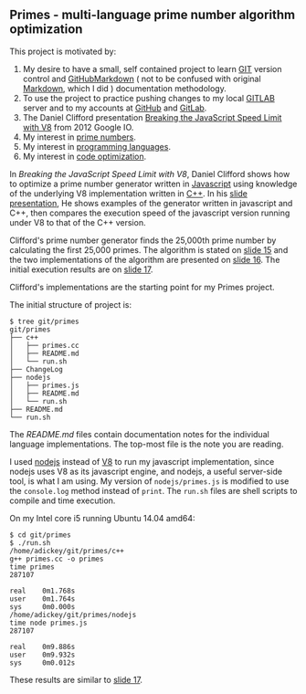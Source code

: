 ## Primes - multi-language prime number algorithm optimization

This project is motivated by:

1. My desire to have a small, self contained project to learn [GIT][] version control and [GitHubMarkdown][] ( not to be confused with original [Markdown][], which I did ) documentation methodology.
2. To use the project to practice pushing changes to my local [GITLAB][] server and to my accounts at [GitHub][] and [GitLab][].
3. The Daniel Clifford presentation [Breaking the JavaScript Speed Limit with V8][] from 2012 Google IO.
4. My interest in [prime numbers][].
5. My interest in [programming languages][].
6. My interest in [code optimization][].

In _Breaking the JavaScript Speed Limit with V8_, Daniel Clifford shows how to optimize a prime number generator written in [Javascript][]
using knowledge of the underlying V8 implementation written in [C++][]. In his [slide presentation][], He shows examples of the generator written in javascript and C++,
then compares the execution speed of the javascript version running under V8 to that of the C++ version.

Clifford's prime number generator finds the 25,000th prime number by calculating the first 25,000 primes. The algorithm is stated on [slide 15][] and
the two implementations of the algorithm are presented on [slide 16][]. The initial execution results are on [slide 17][].

Clifford's implementations are the starting point for my Primes project. 

The initial structure of project is:

    $ tree git/primes
    git/primes
    ├── c++
    │   ├── primes.cc
    │   ├── README.md
    │   └── run.sh
    ├── ChangeLog
    ├── nodejs
    │   ├── primes.js
    │   ├── README.md
    │   └── run.sh
    ├── README.md
    └── run.sh


The _README.md_ files contain documentation notes for the individual language implementations. 
The top-most file is the note you are reading.
 
I used [nodejs][] instead of [V8][] to run my javascript implementation, since nodejs uses V8 as its javascript engine,
and nodejs, a useful server-side tool, is what I am using. My version of `nodejs/primes.js` is modified to use the `console.log` method instead
of `print`. The `run.sh` files are shell scripts to compile and time execution.

On my Intel core i5 running Ubuntu 14.04 amd64:

    $ cd git/primes
    $ ./run.sh
    /home/adickey/git/primes/c++
    g++ primes.cc -o primes
    time primes
    287107
    
    real    0m1.768s
    user    0m1.764s
    sys     0m0.000s
    /home/adickey/git/primes/nodejs
    time node primes.js
    287107
    
    real    0m9.886s
    user    0m9.932s
    sys     0m0.012s

These results are similar to [slide 17][].

[GIT]: https://git-scm.com/book/en/v2/Getting-Started-About-Version-Control
[GITLAB]: https://about.gitlab.com/
[GitHub]: https://github.com/alandickey
[GitLab]: https://gitlab.com/u/alandickey
[GitHubMarkdown]: https://guides.github.com/features/mastering-markdown/
[Markdown]: http://daringfireball.net/
[Breaking the JavaScript Speed Limit with V8]: https://developers.google.com/v8/videos#video0a
[slide presentation]: http://v8-io12.appspot.com/
[slide 15]: http://v8-io12.appspot.com/#15
[slide 16]: http://v8-io12.appspot.com/#16
[slide 17]: http://v8-io12.appspot.com/#17
[prime numbers]: https://en.wikipedia.org/wiki/Prime_number
[programming languages]: https://en.wikipedia.org/wiki/Programming_language
[code optimization]: http://c2.com/cgi/wiki?RulesOfOptimization
[C++]: http://en.cppreference.com/w/
[Javascript]: http://www.ecma-international.org/ecma-262/6.0/
[nodejs]: https://nodejs.org
[V8]: https://en.wikipedia.org/wiki/V8_(JavaScript_engine)
